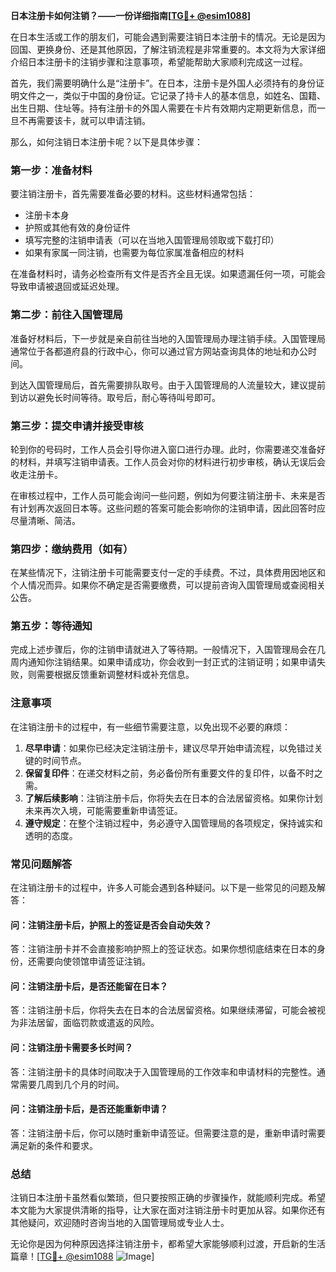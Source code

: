 **日本注册卡如何注销？——一份详细指南[[TG💪+ @esim1088](https://t.me/s/esim1088)]**

在日本生活或工作的朋友们，可能会遇到需要注销日本注册卡的情况。无论是因为回国、更换身份、还是其他原因，了解注销流程是非常重要的。本文将为大家详细介绍日本注册卡的注销步骤和注意事项，希望能帮助大家顺利完成这一过程。

首先，我们需要明确什么是“注册卡”。在日本，注册卡是外国人必须持有的身份证明文件之一，类似于中国的身份证。它记录了持卡人的基本信息，如姓名、国籍、出生日期、住址等。持有注册卡的外国人需要在卡片有效期内定期更新信息，而一旦不再需要该卡，就可以申请注销。

那么，如何注销日本注册卡呢？以下是具体步骤：

### **第一步：准备材料**
要注销注册卡，首先需要准备必要的材料。这些材料通常包括：
- 注册卡本身
- 护照或其他有效的身份证件
- 填写完整的注销申请表（可以在当地入国管理局领取或下载打印）
- 如果有家属一同注销，也需要为每位家属准备相应的材料

在准备材料时，请务必检查所有文件是否齐全且无误。如果遗漏任何一项，可能会导致申请被退回或延迟处理。

### **第二步：前往入国管理局**
准备好材料后，下一步就是亲自前往当地的入国管理局办理注销手续。入国管理局通常位于各都道府县的行政中心，你可以通过官方网站查询具体的地址和办公时间。

到达入国管理局后，首先需要排队取号。由于入国管理局的人流量较大，建议提前到访以避免长时间等待。取号后，耐心等待叫号即可。

### **第三步：提交申请并接受审核**
轮到你的号码时，工作人员会引导你进入窗口进行办理。此时，你需要递交准备好的材料，并填写注销申请表。工作人员会对你的材料进行初步审核，确认无误后会收走注册卡。

在审核过程中，工作人员可能会询问一些问题，例如为何要注销注册卡、未来是否有计划再次返回日本等。这些问题的答案可能会影响你的注销申请，因此回答时应尽量清晰、简洁。

### **第四步：缴纳费用（如有）**
在某些情况下，注销注册卡可能需要支付一定的手续费。不过，具体费用因地区和个人情况而异。如果你不确定是否需要缴费，可以提前咨询入国管理局或查阅相关公告。

### **第五步：等待通知**
完成上述步骤后，你的注销申请就进入了等待期。一般情况下，入国管理局会在几周内通知你注销结果。如果申请成功，你会收到一封正式的注销证明；如果申请失败，则需要根据反馈重新调整材料或补充信息。

### **注意事项**
在注销注册卡的过程中，有一些细节需要注意，以免出现不必要的麻烦：
1. **尽早申请**：如果你已经决定注销注册卡，建议尽早开始申请流程，以免错过关键的时间节点。
2. **保留复印件**：在递交材料之前，务必备份所有重要文件的复印件，以备不时之需。
3. **了解后续影响**：注销注册卡后，你将失去在日本的合法居留资格。如果你计划未来再次入境，可能需要重新申请签证。
4. **遵守规定**：在整个注销过程中，务必遵守入国管理局的各项规定，保持诚实和透明的态度。

### **常见问题解答**
在注销注册卡的过程中，许多人可能会遇到各种疑问。以下是一些常见的问题及解答：

#### **问：注销注册卡后，护照上的签证是否会自动失效？**
答：注销注册卡并不会直接影响护照上的签证状态。如果你想彻底结束在日本的身份，还需要向使领馆申请签证注销。

#### **问：注销注册卡后，是否还能留在日本？**
答：注销注册卡后，你将失去在日本的合法居留资格。如果继续滞留，可能会被视为非法居留，面临罚款或遣返的风险。

#### **问：注销注册卡需要多长时间？**
答：注销注册卡的具体时间取决于入国管理局的工作效率和申请材料的完整性。通常需要几周到几个月的时间。

#### **问：注销注册卡后，是否还能重新申请？**
答：注销注册卡后，你可以随时重新申请签证。但需要注意的是，重新申请时需要满足新的条件和要求。

### **总结**
注销日本注册卡虽然看似繁琐，但只要按照正确的步骤操作，就能顺利完成。希望本文能为大家提供清晰的指导，让大家在面对注销注册卡时更加从容。如果你还有其他疑问，欢迎随时咨询当地的入国管理局或专业人士。

无论你是因为何种原因选择注销注册卡，都希望大家能够顺利过渡，开启新的生活篇章！[[TG💪+ @esim1088](https://t.me/s/esim1088) ![Image](https://i.postimg.cc/4NQfJmqS/Snipaste-2025-05-13-00-14-12.png)]